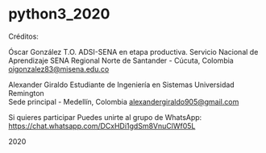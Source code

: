 # python3_2020

Créditos:

   Óscar González
   T.O. ADSI-SENA en etapa productiva.
   Servicio Nacional de Aprendizaje SENA
   Regional Norte de Santander - Cúcuta, Colombia
   oigonzalez83@misena.edu.co

   Alexander Giraldo
   Estudiante de Ingeniería en Sistemas
   Universidad Remington<br>
   Sede principal - Medellín, Colombia
   alexandergiraldo905@gmail.com

   Si quieres participar
   Puedes unirte al grupo de WhatsApp:
   https://chat.whatsapp.com/DCxHDi1gdSm8VnuClWf05L

   2020
